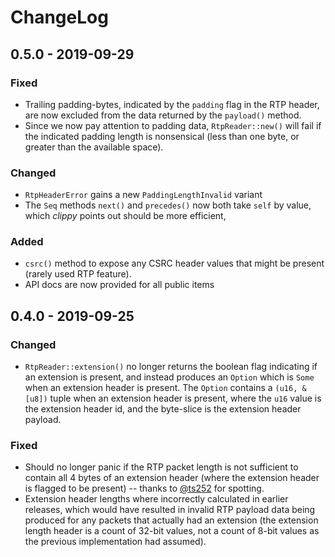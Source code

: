 # ChangeLog

## 0.5.0 - 2019-09-29
### Fixed
 - Trailing padding-bytes, indicated by the `padding` flag in the RTP header, are now excluded from the data returned by
   the `payload()` method.
 - Since we now pay attention to padding data, `RtpReader::new()` will fail if the indicated padding length is
   nonsensical (less than one byte, or greater than the available space).
### Changed
 - `RtpHeaderError` gains a new `PaddingLengthInvalid` variant
 - The `Seq` methods `next()` and `precedes()` now both take `self` by value, which _clippy_ points out should be more
   efficient,
### Added
 - `csrc()` method to expose any CSRC header values that might be present (rarely used RTP feature).
 - API docs are now provided for all public items

## 0.4.0 - 2019-09-25
### Changed
 - `RtpReader::extension()` no longer returns the boolean flag indicating if an extension is present, and instead
   produces an `Option` which is `Some` when an extension header is present.  The `Option` contains a `(u16, &[u8])`
   tuple when an extension header is present, where the `u16` value is the extension header id, and the byte-slice is
   the extension header payload.
### Fixed
 - Should no longer panic if the RTP packet length is not sufficient to contain all 4 bytes of an extension header
   (where the extension header is flagged to be present) -- thanks to [@ts252](https://github.com/ts252) for spotting.
 - Extension header lengths where incorrectly calculated in earlier releases, which would have resulted in invalid RTP
   payload data being produced for any packets that actually had an extension (the extension length header is a count of
   32-bit values, not a count of 8-bit values as the previous implementation had assumed).
